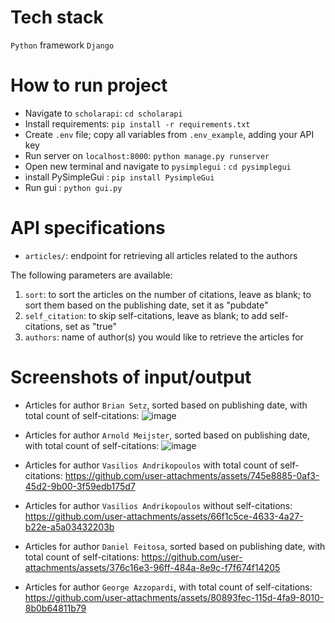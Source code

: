# Tech stack
`Python` framework `Django`

# How to run project

* Navigate to `scholarapi`: `cd scholarapi`
* Install requirements: `pip install -r requirements.txt`
* Create `.env` file; copy all variables from `.env_example`, adding your API key
* Run server on `localhost:8000`: `python manage.py runserver`
* Open new terminal and navigate to `pysimplegui` : `cd pysimplegui`
* install PySimpleGui : `pip install PysimpleGui`
* Run gui : `python gui.py`

# API specifications

* `articles/`: endpoint for retrieving all articles related to the authors

The following parameters are available:
1. `sort`: to sort the articles on the number of citations, leave as blank; to sort them based on the publishing date, set it as "pubdate"
2. `self_citation`: to skip self-citations, leave as blank; to add self-citations, set as "true"
3. `authors`: name of author(s) you would like to retrieve the articles for 

# Screenshots of input/output

* Articles for author `Brian Setz`, sorted based on publishing date, with total count of self-citations:
  ![image](https://github.com/user-attachments/assets/6b239f8d-29c6-4a5a-ae18-9c4eb2411c9d)

* Articles for author `Arnold Meijster`, sorted based on publishing date, with total count of self-citations:
  ![image](https://github.com/user-attachments/assets/cb205503-721c-45e1-b0dd-066414d7f2be)

* Articles for author `Vasilios Andrikopoulos` with total count of self-citations:
  https://github.com/user-attachments/assets/745e8885-0af3-45d2-9b00-3f59edb175d7

* Articles for author `Vasilios Andrikopoulos` without self-citations:
  https://github.com/user-attachments/assets/66f1c5ce-4633-4a27-b22e-a5a03432203b

* Articles for author `Daniel Feitosa`, sorted based on publishing date, with total count of self-citations:
  https://github.com/user-attachments/assets/376c16e3-96ff-484a-8e9c-f7f674f14205

* Articles for author `George Azzopardi`, with total count of self-citations:
  https://github.com/user-attachments/assets/80893fec-115d-4fa9-8010-8b0b64811b79




